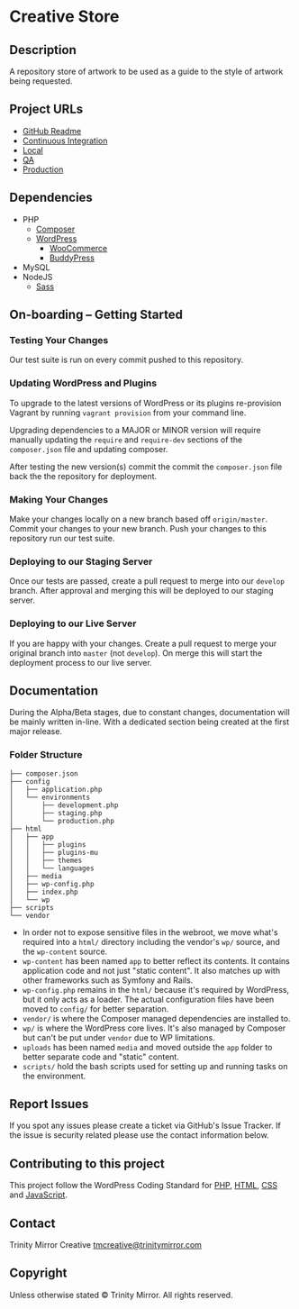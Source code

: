# Creative Store

## Description

A repository store of artwork to be used as a guide to the style
of artwork being requested.

## Project URLs

- [GitHub Readme](https://github.com/trinitymirror/creative-store.co.uk/blob/master/readme.md)
- [Continuous Integration](https://codeship.com/projects/57055/)
- [Local](http://creativestore.local/)
- [QA](http://beta.creativestore.trinitymirror.com/)
- [Production](http://creativestore.trinitymirror.com/)

## Dependencies

- PHP
  - [Composer](https://getcomposer.org/)
  - [WordPress](https://wordpress.org/)
    - [WooCommerce](https://woocommerce.com)
    - [BuddyPress](https://buddypress.org/)
- MySQL
- NodeJS
  - [Sass](https://github.com/sass/node-sass/)

## On-boarding – Getting Started

### Testing Your Changes

Our test suite is run on every commit pushed to this repository.

### Updating WordPress and Plugins

To upgrade to the latest versions of WordPress or its plugins re-provision Vagrant by running `vagrant provision` from your command line.

Upgrading dependencies to a MAJOR or MINOR version will require manually updating the `require` and `require-dev` sections of the `composer.json` file and updating composer.

After testing the new version(s) commit the commit the `composer.json` file back the the repository for deployment.

### Making Your Changes

Make your changes locally on a new branch based off `origin/master`. Commit your changes to your new branch. Push your changes to this repository run our test suite.

### Deploying to our Staging Server

Once our tests are passed, create a pull request to merge into our `develop` branch. After approval and merging this will be deployed to our staging server.

### Deploying to our Live Server

If you are happy with your changes. Create a pull request to merge your original branch into `master` (not `develop`). On merge this will start the deployment process to our live server.

## Documentation

During the Alpha/Beta stages, due to constant changes, documentation will be mainly written in-line. With a dedicated section being created at the first major release.

### Folder Structure

```
├── composer.json
├── config
│   ├── application.php
│   └── environments
│       ├── development.php
│       ├── staging.php
│       └── production.php
├── html
│   ├── app
│   │   ├── plugins
│   │   ├── plugins-mu
│   │   ├── themes
│   │   └── languages
│   ├── media
│   ├── wp-config.php
│   ├── index.php
│   └── wp
├── scripts
└── vendor
```

- In order not to expose sensitive files in the webroot, we move what's required into a `html/` directory including the vendor's `wp/` source, and the `wp-content` source.
- `wp-content` has been named `app` to better reflect its contents. It contains application code and not just "static content". It also matches up with other frameworks such as Symfony and Rails.
- `wp-config.php` remains in the `html/` because it's required by WordPress, but it only acts as a loader. The actual configuration files have been moved to `config/` for better separation.
- `vendor/` is where the Composer managed dependencies are installed to.
- `wp/` is where the WordPress core lives. It's also managed by Composer but can't be put under `vendor` due to WP limitations.
- `uploads` has been named `media` and moved outside the `app` folder to better separate code and "static" content.
- `scripts/` hold the bash scripts used for setting up and running tasks on the environment.

## Report Issues

If you spot any issues please create a ticket via GitHub's Issue
Tracker. If the issue is security related please use the contact
information below.

## Contributing to this project

This project follow the WordPress Coding Standard for [PHP](https://make.wordpress.org/core/handbook/best-practices/coding-standards/php/), [HTML](https://make.wordpress.org/core/handbook/best-practices/coding-standards/html/), [CSS](https://make.wordpress.org/core/handbook/best-practices/coding-standards/css/) and [JavaScript](https://make.wordpress.org/core/handbook/best-practices/coding-standards/javascript/).

## Contact

Trinity Mirror Creative
[tmcreative@trinitymirror.com](tmcreative@trinitymirror.com)

## Copyright

Unless otherwise stated © Trinity Mirror. All rights reserved.
